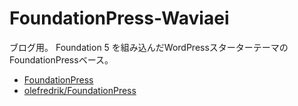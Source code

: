 # FoundationPress-Waviaei

ブログ用。
Foundation 5 を組み込んだWordPressスターターテーマのFoundationPressベース。

* [FoundationPress](http://foundationpress.olefredrik.com/)
* [olefredrik/FoundationPress](https://github.com/olefredrik/FoundationPress)

